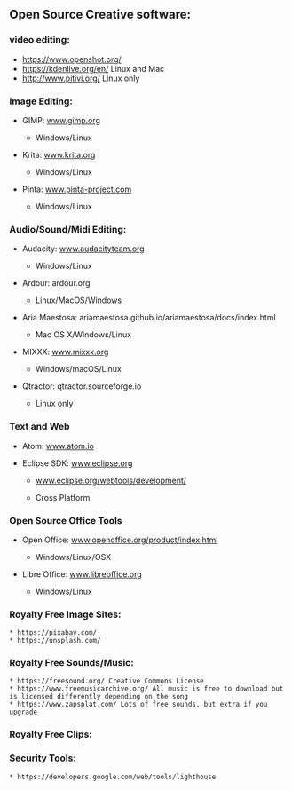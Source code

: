 ## Open Source Creative software:

### video editing:

* https://www.openshot.org/
* https://kdenlive.org/en/ Linux and Mac
* http://www.pitivi.org/ Linux only


### Image Editing:

* GIMP: www.gimp.org
  * Windows/Linux

* Krita: www.krita.org
  * Windows/Linux

* Pinta: www.pinta-project.com
  * Windows/Linux

### Audio/Sound/Midi Editing:

* Audacity: www.audacityteam.org
  * Windows/Linux

* Ardour: ardour.org
  * Linux/MacOS/Windows

* Aria Maestosa: ariamaestosa.github.io/ariamaestosa/docs/index.html
  * Mac OS X/Windows/Linux

* MIXXX: www.mixxx.org
  * Windows/macOS/Linux

* Qtractor: qtractor.sourceforge.io
  * Linux only

### Text and Web
* Atom: www.atom.io
* Eclipse SDK: www.eclipse.org

	* www.eclipse.org/webtools/development/

  * Cross Platform


### Open Source Office Tools

* Open Office: www.openoffice.org/product/index.html
  * Windows/Linux/OSX

* Libre Office: www.libreoffice.org
  * Windows/Linux
### Royalty Free Image Sites:
	* https://pixabay.com/
	* https://unsplash.com/
### Royalty Free Sounds/Music:
	* https://freesound.org/ Creative Commons License
	* https://www.freemusicarchive.org/ All music is free to download but is licensed differently depending on the song
	* https://www.zapsplat.com/ Lots of free sounds, but extra if you upgrade
### Royalty Free Clips:

### Security Tools:
	* https://developers.google.com/web/tools/lighthouse
